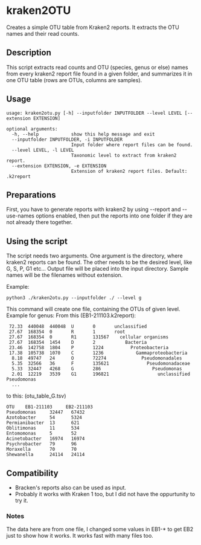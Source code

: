 # kraken2OTU

Creates a simple OTU table from Kraken2 reports. It extracts the OTU names and their 
read counts.
## Description

This script extracts read counts and OTU (species, genus or else) names from every kraken2 report file found in a given folder, and summarizes it in one OTU table (rows are OTUs, columns are samples).

## Usage

```
usage: kraken2otu.py [-h] --inputfolder INPUTFOLDER --level LEVEL [--extension EXTENSION]

optional arguments:
  -h, --help            show this help message and exit
  --inputfolder INPUTFOLDER, -i INPUTFOLDER
                        Input folder where report files can be found.
  --level LEVEL, -l LEVEL
                        Taxonomic level to extract from kraken2 report.
  --extension EXTENSION, -e EXTENSION
                        Extension of kraken2 report files. Default: .k2report
```


## Preparations

First, you have to generate reports with kraken2 by using --report and --use-names options enabled, then put the reports into one folder if they are not already there together. 

## Using the script

The script needs two arguments. One argument is the directory, where kraken2 reports can be found. The other needs to be the desired level, like G, S, P, G1 etc...
Output file will be placed into the input directory.
Sample names will be the filenames without extension.

Example:

```
python3 ./kraken2otu.py --inputfolder ./ --level g
```

This command will create one file, containing the OTUs of given level.
Example for genus:
From this (EB1-211103.k2report):

```
 72.33  440048  440048  U       0       unclassified
 27.67  168354  0       R       1       root
 27.67  168354  0       R1      131567    cellular organisms
 27.67  168354  1454    D       2           Bacteria
 23.46  142758  1804    P       1224          Proteobacteria
 17.38  105738  1070    C       1236            Gammaproteobacteria
  8.18  49747   24      O       72274             Pseudomonadales
  5.35  32566   36      F       135621              Pseudomonadaceae
  5.33  32447   4268    G       286                   Pseudomonas
  2.01  12219   3539    G1      196821                  unclassified Pseudomonas
  ...
```

  to this:
  (otu_table_G.tsv)

```
OTU    EB1-211103     EB2-211103
Pseudomonas     32447   67432
Azotobacter     54      5324
Permianibacter  13      621
Oblitimonas     11      534
Entomomonas     5       52
Acinetobacter   16974   16974
Psychrobacter   79      96
Moraxella       70      70
Shewanella      24114   24114
```

## Compatibility

 - Bracken's reports also can be used as input.
 - Probably it works with Kraken 1 too, but I did not have the oppurtunity to try it.

### Notes

The data here are from one file, I changed some values in EB1-* to get EB2 just to show how it works. It works fast with many files too.
